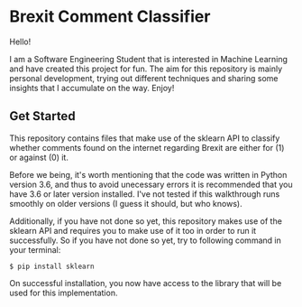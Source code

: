 # Brexit Comment Classifier
Hello!

I am a Software Engineering Student that is interested in Machine Learning and have created this project for fun. The aim for this repository is mainly personal development, trying out different techniques and sharing some insights that I accumulate on the way. Enjoy!

## Get Started

This repository contains files that make use of the sklearn API to classify whether comments found on the internet regarding Brexit are either for (1) or against (0) it.

Before we being, it's worth mentioning that the code was written in Python version 3.6, and thus to avoid unecessary errors it is recommended that you have 3.6 or later version installed. I've not tested if this walkthrough runs smoothly on older versions (I guess it should, but who knows).

Additionally, if you have not done so yet, this repository makes use of the sklearn API and requires you to make use of it too in order to run it successfully. So if you have not done so yet, try to following command in your terminal:
```
$ pip install sklearn
```
On successful installation, you now have access to the library that will be used for this implementation.